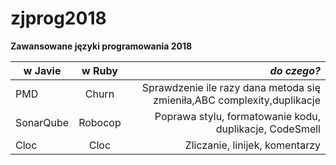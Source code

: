 # zjprog2018
**Zawansowane języki programowania 2018**


| **w Javie**   | **w Ruby**    | **_do czego?_**                                                        |
| ------------- |:-------------:| ----------------------------------------------------------------------:|
| PMD           | Churn         | Sprawdzenie ile razy dana metoda się zmieniła,ABC complexity,duplikacje|
| SonarQube     | Robocop       | Poprawa stylu, formatowanie kodu, duplikacje, CodeSmell                                       |
| Cloc          | Cloc          | Zliczanie, linijek, komentarzy                                         |



